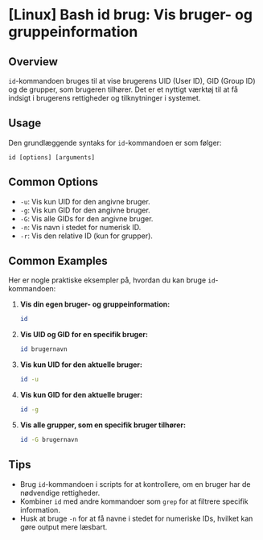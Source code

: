 # [Linux] Bash id brug: Vis bruger- og gruppeinformation

## Overview
`id`-kommandoen bruges til at vise brugerens UID (User ID), GID (Group ID) og de grupper, som brugeren tilhører. Det er et nyttigt værktøj til at få indsigt i brugerens rettigheder og tilknytninger i systemet.

## Usage
Den grundlæggende syntaks for `id`-kommandoen er som følger:

```
id [options] [arguments]
```

## Common Options
- `-u`: Vis kun UID for den angivne bruger.
- `-g`: Vis kun GID for den angivne bruger.
- `-G`: Vis alle GIDs for den angivne bruger.
- `-n`: Vis navn i stedet for numerisk ID.
- `-r`: Vis den relative ID (kun for grupper).

## Common Examples
Her er nogle praktiske eksempler på, hvordan du kan bruge `id`-kommandoen:

1. **Vis din egen bruger- og gruppeinformation:**
   ```bash
   id
   ```

2. **Vis UID og GID for en specifik bruger:**
   ```bash
   id brugernavn
   ```

3. **Vis kun UID for den aktuelle bruger:**
   ```bash
   id -u
   ```

4. **Vis kun GID for den aktuelle bruger:**
   ```bash
   id -g
   ```

5. **Vis alle grupper, som en specifik bruger tilhører:**
   ```bash
   id -G brugernavn
   ```

## Tips
- Brug `id`-kommandoen i scripts for at kontrollere, om en bruger har de nødvendige rettigheder.
- Kombiner `id` med andre kommandoer som `grep` for at filtrere specifik information.
- Husk at bruge `-n` for at få navne i stedet for numeriske IDs, hvilket kan gøre output mere læsbart.
